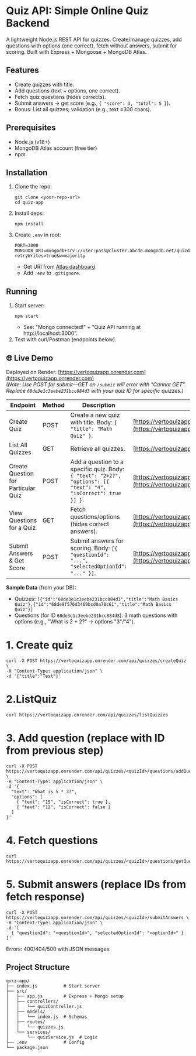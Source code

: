 # Quiz API: Simple Online Quiz Backend

A lightweight Node.js REST API for quizzes. Create/manage quizzes, add questions with options (one correct), fetch without answers, submit for scoring. Built with Express + Mongoose + MongoDB Atlas.

## Features
- Create quizzes with title.
- Add questions (text + options, one correct).
- Fetch quiz questions (hides corrects).
- Submit answers → get score (e.g., `{ "score": 3, "total": 5 }`).
- Bonus: List all quizzes; validation (e.g., text ≤300 chars).

## Prerequisites
- Node.js (v18+)
- MongoDB Atlas account (free tier)
- npm

## Installation
1. Clone the repo:
   ```
   git clone <your-repo-url>
   cd quiz-app
   ```
2. Install deps:
   ```
   npm install
   ```
3. Create `.env` in root:
   ```
   PORT=3000
   MONGODB_URI=mongodb+srv://user:pass@cluster.abcde.mongodb.net/quizdb?retryWrites=true&w=majority
   ```
   - Get URI from [Atlas dashboard](https://cloud.mongodb.com).
   - Add `.env` to `.gitignore`.

## Running
1. Start server:
   ```
   npm start
   ```
   - See: "Mongo connected!" + "Quiz API running at http://localhost:3000".
2. Test with curl/Postman (endpoints below).

## 🌐 Live Demo
Deployed on Render: [https://vertoquizapp.onrender.com](https://vertoquizapp.onrender.com)  
*(Note: Use POST for submit—GET on `/submit` will error with "Cannot GET". Replace `68de3e1c3eebe231bcc884d3` with your quiz ID for specific quizzes.)*

| Endpoint | Method | Description | Live URL |
|----------|--------|-------------|----------|
| Create Quiz | POST | Create a new quiz with title. Body: `{ "title": "Math Quiz" }`. | [https://vertoquizapp.onrender.com/api/quizzes](https://vertoquizapp.onrender.com/api/quizzes/createQuiz) |
| List All Quizzes | GET | Retrieve all quizzes. | [https://vertoquizapp.onrender.com/api/quizzes](https://vertoquizapp.onrender.com/api/quizzes/listQuiz) |
| Create Question for Particular Quiz | POST | Add a question to a specific quiz. Body: `{ "text": "2+2?", "options": [{ "text": "4", "isCorrect": true }] }`. | [https://vertoquizapp.onrender.com/api/quizzes/68de3e1c3eebe231bcc884d3/questions](https://vertoquizapp.onrender.com/api/quizzes/68de3e1c3eebe231bcc884d3/questions/addQuestions) |
| View Questions for a Quiz | GET | Fetch questions/options (hides correct answers). | [https://vertoquizapp.onrender.com/api/quizzes/68de3e1c3eebe231bcc884d3/questions](https://vertoquizapp.onrender.com/api/quizzes/68de3e1c3eebe231bcc884d3/questions/getQuestions) |
| Submit Answers & Get Score | POST | Submit answers for scoring. Body: `[{ "questionId": "...", "selectedOptionId": "..." }]`. | [https://vertoquizapp.onrender.com/api/quizzes/68de3e1c3eebe231bcc884d3/submit](https://vertoquizapp.onrender.com/api/quizzes/68de3e1c3eebe231bcc884d3/submitAnswer) |

**Sample Data** (from your DB):
- Quizzes: `[{"id":"68de3e1c3eebe231bcc884d3","title":"Math Basics Quiz"},{"id":"68de9f576d3469bcd0a70c61","title":"Math Basics Quiz"}]`
- Questions (for ID `68de3e1c3eebe231bcc884d3`): 3 math questions with options (e.g., "What is 2 + 2?" → options "3"/"4").

# 1. Create quiz
```
curl -X POST https://vertoquizapp.onrender.com/api/quizzes/createQuiz \
-H "Content-Type: application/json" \
-d '{"title":"Test"}'
```
# 2.ListQuiz
```
curl https://vertoquizapp.onrender.com/api/quizzes/listQuizzes
```

# 3. Add question (replace <quizId> with ID from previous step)
```
curl -X POST https://vertoquizapp.onrender.com/api/quizzes/<quizId>/questions/addQuestion \
-H "Content-Type: application/json" \
-d '{
  "text": "What is 5 * 3?",
  "options": [
    { "text": "15", "isCorrect": true },
    { "text": "12", "isCorrect": false }
  ]
}'
```
# 4. Fetch questions
```
curl https://vertoquizapp.onrender.com/api/quizzes/<quizId>/questions/getQuestions
```
# 5. Submit answers (replace IDs from fetch response)
```
curl -X POST https://vertoquizapp.onrender.com/api/quizzes/<quizId>/submitAnswers \
-H "Content-Type: application/json" \
-d '[
  { "questionId": "<questionId>", "selectedOptionId": "<optionId>" }
]'
```

Errors: 400/404/500 with JSON messages.

## Project Structure
```
quiz-app/
├── index.js          # Start server
├── src/
│   ├── app.js        # Express + Mongo setup
│   ├── controllers/
│   │   └── quizController.js
│   ├── models/
│   │   └── index.js  # Schemas
│   ├── routes/
│   │   └── quizzes.js
│   └── services/
│       └── quizService.js  # Logic
├── .env              # Config
└── package.json
```
